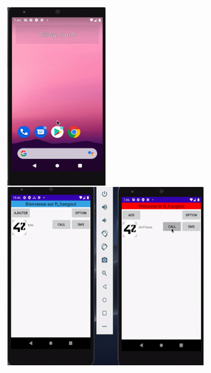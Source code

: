 <img src="ft_hangout.gif" width="220" height="400"/>

<img src="ft_hangout2.gif" width="440" height="400"/>
